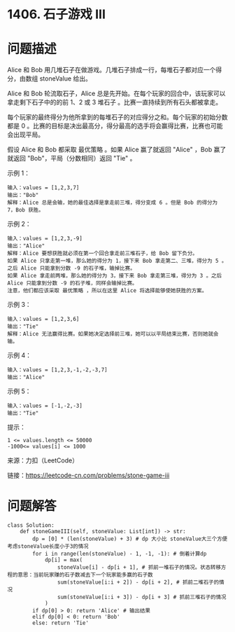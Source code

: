 # 1406. 石子游戏 III

# 问题描述

Alice 和 Bob 用几堆石子在做游戏。几堆石子排成一行，每堆石子都对应一个得分，由数组 stoneValue 给出。

Alice 和 Bob 轮流取石子，Alice 总是先开始。在每个玩家的回合中，该玩家可以拿走剩下石子中的的前 1、2 或 3 堆石子 。比赛一直持续到所有石头都被拿走。

每个玩家的最终得分为他所拿到的每堆石子的对应得分之和。每个玩家的初始分数都是 0 。比赛的目标是决出最高分，得分最高的选手将会赢得比赛，比赛也可能会出现平局。

假设 Alice 和 Bob 都采取 最优策略 。如果 Alice 赢了就返回 "Alice" ，Bob 赢了就返回 "Bob"，平局（分数相同）返回 "Tie" 。



示例 1：

    输入：values = [1,2,3,7]
    输出："Bob"
    解释：Alice 总是会输，她的最佳选择是拿走前三堆，得分变成 6 。但是 Bob 的得分为 7，Bob 获胜。
示例 2：

    输入：values = [1,2,3,-9]
    输出："Alice"
    解释：Alice 要想获胜就必须在第一个回合拿走前三堆石子，给 Bob 留下负分。
    如果 Alice 只拿走第一堆，那么她的得分为 1，接下来 Bob 拿走第二、三堆，得分为 5 。之后 Alice 只能拿到分数 -9 的石子堆，输掉比赛。
    如果 Alice 拿走前两堆，那么她的得分为 3，接下来 Bob 拿走第三堆，得分为 3 。之后 Alice 只能拿到分数 -9 的石子堆，同样会输掉比赛。
    注意，他们都应该采取 最优策略 ，所以在这里 Alice 将选择能够使她获胜的方案。
示例 3：

    输入：values = [1,2,3,6]
    输出："Tie"
    解释：Alice 无法赢得比赛。如果她决定选择前三堆，她可以以平局结束比赛，否则她就会输。
示例 4：

    输入：values = [1,2,3,-1,-2,-3,7]
    输出："Alice"
示例 5：

    输入：values = [-1,-2,-3]
    输出："Tie"


提示：

    1 <= values.length <= 50000
    -1000<= values[i] <= 1000

来源：力扣（LeetCode）

链接：https://leetcode-cn.com/problems/stone-game-iii

# 问题解答

```python3
class Solution:
    def stoneGameIII(self, stoneValue: List[int]) -> str:
        dp = [0] * (len(stoneValue) + 3) # dp 大小比 stoneValue大三个方便考虑stoneValue长度小于3的情况
        for i in range(len(stoneValue) - 1, -1, -1): # 倒着计算dp
            dp[i] = max(
                stoneValue[i] - dp[i + 1], # 抓前一堆石子的情况。状态转移方程的意思：当前玩家赚的石子数减去下一个玩家能多赢的石子数
                sum(stoneValue[i:i + 2]) - dp[i + 2], # 抓前二堆石子的情况
                sum(stoneValue[i:i + 3]) - dp[i + 3] # 抓前三堆石子的情况
            )
        if dp[0] > 0: return 'Alice' # 输出结果
        elif dp[0] < 0: return 'Bob'
        else: return 'Tie'
```
